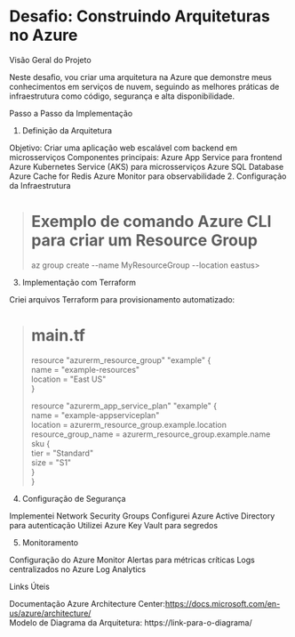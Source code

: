 <h1>Desafio: Construindo Arquiteturas no Azure</h1>
Visão Geral do Projeto

Neste desafio, vou criar uma arquitetura na Azure que demonstre meus conhecimentos em serviços de nuvem, seguindo as melhores práticas de infraestrutura como código, segurança e alta disponibilidade.

Passo a Passo da Implementação

1. Definição da Arquitetura

Objetivo: Criar uma aplicação web escalável com backend em microsserviços
Componentes principais:
Azure App Service para frontend
Azure Kubernetes Service (AKS) para microsserviços
Azure SQL Database
Azure Cache for Redis
Azure Monitor para observabilidade
2. Configuração da Infraestrutura
># Exemplo de comando Azure CLI para criar um Resource Group
>az group create --name MyResourceGroup --location eastus>
3. Implementação com Terraform

Criei arquivos Terraform para provisionamento automatizado:
># main.tf
>resource "azurerm_resource_group" "example" {<br>
  name     = "example-resources"<br>
  location = "East US"<br>
}<br>
>
>resource "azurerm_app_service_plan" "example" {<br>
  name                = "example-appserviceplan"<br>
  location            = azurerm_resource_group.example.location<br>
  resource_group_name = azurerm_resource_group.example.name<br>
  sku {<br>
    tier = "Standard"<br>
    size = "S1"<br>
  }<br>
}<br>
>

4. Configuração de Segurança

Implementei Network Security Groups
Configurei Azure Active Directory para autenticação
Utilizei Azure Key Vault para segredos<br>

5. Monitoramento

Configuração do Azure Monitor
Alertas para métricas críticas
Logs centralizados no Azure Log Analytics

Links Úteis

Documentação Azure Architecture Center:https://docs.microsoft.com/en-us/azure/architecture/ <br>
Modelo de Diagrama da Arquitetura: https://link-para-o-diagrama/





